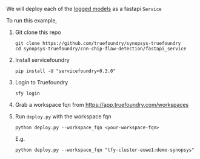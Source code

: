 We will deploy each of the [logged models](../log_models.py) as a fastapi `Service`

To run this example,

1. Git clone this repo

   ```shell
   git clone https://github.com/truefoundry/synopsys-truefoundry
   cd synopsys-truefoundry/cnn-chip-flaw-detection/fastapi_service
   ```

1. Install servicefoundry

   ```shell
   pip install -U "servicefoundry<0.3.0"
   ```

1. Login to Truefoundry

   ```shell
   sfy login
   ```

1. Grab a workspace fqn from https://app.truefoundry.com/workspaces

1. Run `deploy.py` with the workspace fqn

   ```shell
   python deploy.py --workspace_fqn <your-workspace-fqn>
   ```

   E.g.

   ```shell
   python deploy.py --workspace_fqn "tfy-cluster-euwe1:demo-synopsys"
   ```